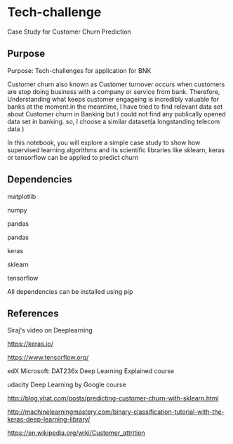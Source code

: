 # Tech-challenge
Case Study for Customer Churn Prediction

 
## Purpose


Purpose: Tech-challenges for application for BNK

Customer churn also known as Customer turnover occurs when customers are stop doing business with a company or service from bank. Therefore, Understanding what keeps customer engageing is incredibly valuable for banks at the moment.in the meantime, I have tried to find relevant data set about Customer churn in Banking but I could not find any publically opened data set in banking. so, I choose a similar dataset(a longstanding telecom data )

In this notebook, you will explore a simple case study to show how supervised learning algorithms and its scientific libraries like sklearn, keras or tensorflow can be applied to predict churn

## Dependencies

matplotlib 

numpy 

pandas 

pandas

keras

sklearn

tensorflow

All dependencies can be installed using pip


## References


Siraj's video on Deeplearning

https://keras.io/

https://www.tensorflow.org/

edX  Microsoft: DAT236x Deep Learning Explained course

udacity Deep Learning by  Google course

http://blog.yhat.com/posts/predicting-customer-churn-with-sklearn.html

http://machinelearningmastery.com/binary-classification-tutorial-with-the-keras-deep-learning-library/

https://en.wikipedia.org/wiki/Customer_attrition

